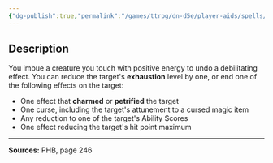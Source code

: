 ```yaml
---
{"dg-publish":true,"permalink":"/games/ttrpg/dn-d5e/player-aids/spells/level-5/greater-restoration/","tags":["TTRPG/DND/5e","verbal","somatic","material"]}
---
```



## Description
You imbue a creature you touch with positive energy to undo a debilitating effect.
You can reduce the target's **exhaustion** level by one, or end one of the following effects on the target:
- One effect that **charmed** or **petrified** the target
- One curse, including the target's attunement to a cursed magic item
- Any reduction to one of the target's Ability Scores
- One effect reducing the target's hit point maximum

---

**Sources:** PHB, page 246
